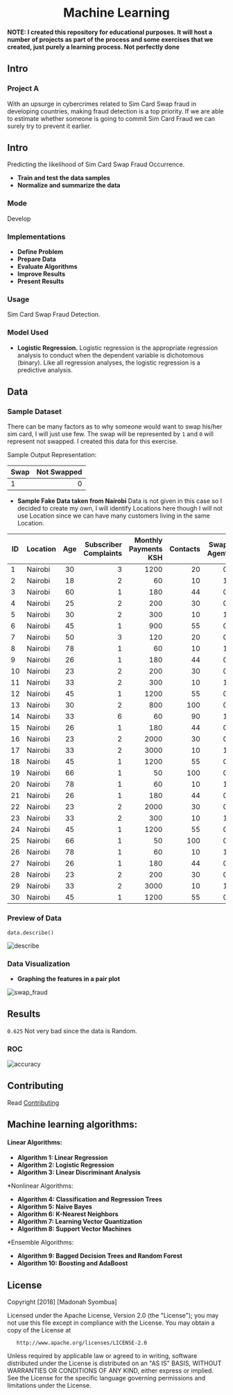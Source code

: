 <h1 align="center">Machine Learning </h1>

</p>

**NOTE: I created this repository for educational purposes. It will host a number of projects as part of the process and some exercises that we created, just purely a learning process. Not perfectly done**


## Intro

### Project A

With an upsurge in cybercrimes related to Sim Card Swap fraud in developing countries, making fraud detection is a top priority. If we are able to estimate whether someone is going to commit Sim Card Fraud we can surely try to prevent it earlier. 

## Intro

Predicting the likelihood of Sim Card Swap Fraud Occurrence.
* **Train and test the data samples**
* **Normalize and summarize the data**

### Mode
Develop

### Implementations

* **Define Problem**
* **Prepare Data**
* **Evaluate Algorithms**
* **Improve Results**
* **Present Results**

### Usage

Sim Card Swap Fraud Detection.

### Model Used

* **Logistic Regression.** Logistic regression is the appropriate regression analysis to conduct when the dependent variable is dichotomous (binary). Like all regression analyses, the logistic regression is a predictive analysis.


## Data

### Sample Dataset

There can be many factors as to why someone would want to swap his/her sim card, I will just use few. The swap will be represented by 
```1``` and 
```0``` will represent not swapped. I created this data for this exercise.

Sample Output Representation: 

Swap | Not Swapped|
|------ |------:|
|1 | 0|

* **Sample Fake Data taken from Nairobi**
Data is not given in this case so I decided to create my own, I will identify Locations here though I will not use Location since we can have many customers living in the same Location.  

ID| Location                  | Age           | Subscriber Complaints   | Monthly Payments KSH |  Contacts |Swap Agent |
| ------------- | -------------         |:--------------------: | ----------------: | ---------------:| ---------------:| ---------------:|
|1|Nairobi             |30                     | 3            |1200               |20| 0|
|2|Nairobi              |18                     | 2          |60               |10 | 1|
|3|Nairobi               |60                     | 1            |180               |44| 0|
|4|Nairobi              |25                     | 2            |200               |30|0|
|5|Nairobi             |30                     | 2           |300               |10|1|
|6|Nairobi              |45                     | 1            |900               |55|0|
|7|Nairobi              |50                     | 3            |120               |20| 0|
|8|Nairobi              |78                     | 1          |60               |10 | 1|
|9|Nairobi                |26                     | 1            |180               |44| 0|
|10|Nairobi            |23                     | 2            |200               |30|0|
|11|Nairobi             |33                     | 2            |300               |10|1|
|12|Nairobi               |45                     | 1            |1200               |55|0|
|13|Nairobi             |30                     |2             |800               |100| 0|
|14|Nairobi              |33                     | 6           |60               |90 | 1|
|15|Nairobi              |26                     | 1            |180               |44| 0|
|16|Nairobi           |23                     | 2            |2000               |30|0|
|17|Nairobi             |33                     | 2            |3000               |10|1|
|18|Nairobi            |45                     | 1            |1200               |55|0|
|19|Nairobi             |66                     |1              |50               |100| 0|
|20|Nairobi            |78                     | 1           |60               |10 | 1|
|21|Nairobi              |26                     | 1            |180               |44| 0|
|22|Nairobi            |23                     | 2           |2000               |30|0|
|23|Nairobi             |33                     | 2            |300               |10|1|
|24|Nairobi            |45                     | 1           |1200               |55|0|
|25|Nairobi           |66                     |1              |50               |100| 0|
|26|Nairobi             |78                     | 1           |60               |10 | 1|
|27|Nairobi              |26                     | 1           |180               |44| 0|
|28|Nairobi          |23                     | 2            |200               |30|0|
|29|Nairobi            |33                     | 2          |3000               |10|1|
|30|Nairobi             |45                     | 1            |1200               |55|0|


### Preview of Data
```data.describe()```

![describe](https://user-images.githubusercontent.com/11560987/43975555-afa89966-9ca3-11e8-988f-3122c79e3283.PNG)


### Data Visualization
* **Graphing the features in a pair plot** 

![swap_fraud](https://user-images.githubusercontent.com/11560987/43934745-60242a14-9c16-11e8-9fe9-97de48961f1e.png)

## Results
```0.625``` Not very bad since the data is Random.


### ROC
![accuracy](https://user-images.githubusercontent.com/11560987/43937762-3b996100-9c25-11e8-942a-77b9b3ba07f5.png)


## Contributing
Read  [Contributing](https://gist.github.com/PurpleBooth/b24679402957c63ec426)

## Machine learning algorithms:

#### Linear Algorithms:

* **Algorithm 1: Linear Regression**
* **Algorithm 2: Logistic Regression**
* **Algorithm 3: Linear Discriminant Analysis**

*Nonlinear Algorithms:

* **Algorithm 4: Classification and Regression Trees**
* **Algorithm 5: Naive Bayes**
* **Algorithm 6: K-Nearest Neighbors**
* **Algorithm 7: Learning Vector Quantization**
* **Algorithm 8: Support Vector Machines**

*Ensemble Algorithms:

* **Algorithm 9: Bagged Decision Trees and Random Forest**
* **Algorithm 10: Boosting and AdaBoost**

## License

 Copyright [2018] [Madonah Syombua]

   Licensed under the Apache License, Version 2.0 (the "License");
   you may not use this file except in compliance with the License.
   You may obtain a copy of the License at

       http://www.apache.org/licenses/LICENSE-2.0

   Unless required by applicable law or agreed to in writing, software
   distributed under the License is distributed on an "AS IS" BASIS,
   WITHOUT WARRANTIES OR CONDITIONS OF ANY KIND, either express or implied.
   See the License for the specific language governing permissions and
   limitations under the License.
